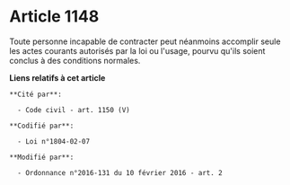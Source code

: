 # Article 1148

Toute personne incapable de contracter peut néanmoins accomplir seule les actes courants autorisés par la loi ou l'usage,
pourvu qu'ils soient conclus à des conditions normales.

**Liens relatifs à cet article**

	**Cité par**:

	  - Code civil - art. 1150 (V)

	**Codifié par**:

	  - Loi n°1804-02-07

	**Modifié par**:

	  - Ordonnance n°2016-131 du 10 février 2016 - art. 2
